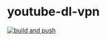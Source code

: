 # youtube-dl-vpn

[![build and push](https://github.com/infanf/youtube-dl-vpn/actions/workflows/build.yml/badge.svg)](https://github.com/infanf/youtube-dl-vpn/actions/workflows/build.yml)